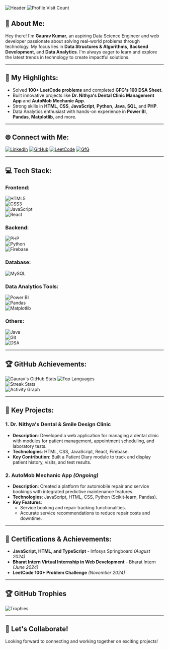 ![Header](https://capsule-render.vercel.app/api?type=waving&color=gradient&height=200&text=Hello%20I'm%20Gaurav%20Kumar&fontSize=60&fontColor=FFFFFF&animation=fadeIn&stroke=FFFFFF)
![Profile Visit Count](https://visitcount.itsvg.in/api?id=Gaurav1287&icon=5&color=3)

## 💫 About Me:
Hey there! I'm **Gaurav Kumar**, an aspiring Data Science Engineer and web developer passionate about solving real-world problems through technology. My focus lies in **Data Structures & Algorithms**, **Backend Development**, and **Data Analytics**. I'm always eager to learn and explore the latest trends in technology to create impactful solutions.

---

## 🎇 My Highlights:
- Solved **100+ LeetCode problems** and completed **GFG's 160 DSA Sheet**.
- Built innovative projects like **Dr. Nithya's Dental Clinic Management App** and **AutoMob Mechanic App**.
- Strong skills in **HTML**, **CSS**, **JavaScript**, **Python**, **Java**, **SQL**, and **PHP**.
- Data Analytics enthusiast with hands-on experience in **Power BI**, **Pandas**, **Matplotlib**, and more.

---

## 🌐 Connect with Me:
[![LinkedIn](https://img.shields.io/badge/LinkedIn-%230077B5.svg?logo=linkedin&logoColor=white&style=for-the-badge&color=0077B5&labelColor=0077B5&link=https://www.linkedin.com/in/gaurav-kumar-346489207/&animation=fade-in)](https://www.linkedin.com/in/gaurav-kumar-346489207/) [![GitHub](https://img.shields.io/badge/GitHub-%23121011.svg?logo=github&logoColor=white&style=for-the-badge&color=171515&labelColor=171515&link=https://github.com/Gaurav1287&animation=fade-in)](https://github.com/Gaurav1287) [![LeetCode](https://img.shields.io/badge/LeetCode-%23FF6600.svg?logo=leetcode&logoColor=white&style=for-the-badge&color=FF6600&labelColor=FF6600&link=https://leetcode.com/u/gaurav1225/&animation=fade-in)](https://leetcode.com/u/gaurav1225/) [![GfG](https://img.shields.io/badge/GeeksforGeeks-%2310705c.svg?logo=geeksforgeeks&logoColor=white&style=for-the-badge&color=0F9D58&labelColor=0F9D58)](https://www.geeksforgeeks.org/user/gaurav1251251/)

---

## 💻 Tech Stack:

### Frontend:
![HTML5](https://img.shields.io/badge/html5-%23E34F26.svg?style=flat&logo=html5&logoColor=white&link=https://www.w3.org/TR/html5/)  
![CSS3](https://img.shields.io/badge/css3-%231572B6.svg?style=flat&logo=css3&logoColor=white&link=https://www.w3.org/TR/CSS/#css)  
![JavaScript](https://img.shields.io/badge/javascript-%23323330.svg?style=flat&logo=javascript&logoColor=%23F7DF1E&link=https://developer.mozilla.org/en-US/docs/Web/JavaScript)  
![React](https://img.shields.io/badge/react-%2320232a.svg?style=flat&logo=react&logoColor=%2361DAFB&link=https://reactjs.org/)

### Backend:
![PHP](https://img.shields.io/badge/php-%23777BB4.svg?style=flat&logo=php&logoColor=white&link=https://www.php.net/)  
![Python](https://img.shields.io/badge/python-3670A0?style=flat&logo=python&logoColor=ffdd54&link=https://www.python.org/)  
![Firebase](https://img.shields.io/badge/firebase-%23039BE5.svg?style=flat&logo=firebase&logoColor=white&link=https://firebase.google.com/)

### Database:
![MySQL](https://img.shields.io/badge/mysql-%2300000f.svg?style=flat&logo=mysql&logoColor=white&link=https://www.mysql.com/)

### Data Analytics Tools:
![Power BI](https://img.shields.io/badge/Power_BI-F2C811?style=flat&logo=powerbi&logoColor=white&link=https://powerbi.microsoft.com/)  
![Pandas](https://img.shields.io/badge/Pandas-150458?style=flat&logo=pandas&logoColor=white&link=https://pandas.pydata.org/)  
![Matplotlib](https://img.shields.io/badge/Matplotlib-%23150458.svg?style=flat&logo=&logoColor=white&link=https://matplotlib.org/)

### Others:
![Java](https://img.shields.io/badge/java-%23ED8B00.svg?style=flat&logo=openjdk&logoColor=white&link=https://www.java.com/)  
![Git](https://img.shields.io/badge/git-%23F14A29.svg?style=flat&logo=git&logoColor=white&link=https://git-scm.com/)  
![DSA](https://img.shields.io/badge/DSA-%23FF6600.svg?style=flat&logo=data&logoColor=white&link=https://www.geeksforgeeks.org/data-structures/)


---

## 🏆 GitHub Achievements:
![Gaurav's GitHub Stats](https://github-readme-stats.vercel.app/api?username=Gaurav1287&theme=radical&hide_border=true&count_private=true&show_icons=true) ![Top Languages](https://github-readme-stats.vercel.app/api/top-langs/?username=Gaurav1287&theme=radical&hide_border=true&layout=compact)  
![Streak Stats](https://github-readme-streak-stats.herokuapp.com/?user=Gaurav1287&theme=radical&hide_border=true)  
![Activity Graph](https://github-readme-activity-graph.vercel.app/graph?username=Gaurav1287&theme=rogue&hide_border=true)

---

## 🚀 Key Projects:
### 1. **Dr. Nithya's Dental & Smile Design Clinic**
- **Description**: Developed a web application for managing a dental clinic with modules for patient management, appointment scheduling, and laboratory tests.
- **Technologies**: HTML, CSS, JavaScript, React, Firebase.
- **Key Contribution**: Built a Patient Diary module to track and display patient history, visits, and test results.

### 2. **AutoMob Mechanic App** *(Ongoing)*
- **Description**: Created a platform for automobile repair and service bookings with integrated predictive maintenance features.
- **Technologies**: JavaScript, HTML, CSS, Python (Scikit-learn, Pandas).
- **Key Features**:
  - Service booking and repair tracking functionalities.
  - Accurate service recommendations to reduce repair costs and downtime.

---

## 🏅 Certifications & Achievements:
- **JavaScript, HTML, and TypeScript** - Infosys Springboard *(August 2024)*
- **Bharat Intern Virtual Internship in Web Development** - Bharat Intern *(June 2024)*
- **LeetCode 100+ Problem Challenge** *(November 2024)*

---

## 🏆 GitHub Trophies
![Trophies](https://github-profile-trophy.vercel.app/?username=Gaurav1287&theme=radical&no-frame=false&no-bg=true&margin-w=4)

---

## 💬 Let's Collaborate!
Looking forward to connecting and working together on exciting projects!
